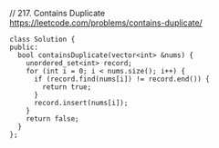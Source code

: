 // 217. Contains Duplicate  
https://leetcode.com/problems/contains-duplicate/  
```
class Solution {
public:
  bool containsDuplicate(vector<int> &nums) {
    unordered_set<int> record;
    for (int i = 0; i < nums.size(); i++) {
      if (record.find(nums[i]) != record.end()) {
        return true;
      }
      record.insert(nums[i]);
    }
    return false;
  }
};
```